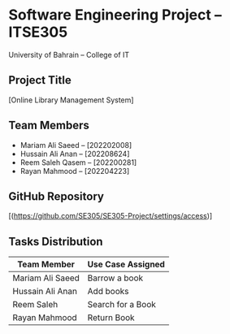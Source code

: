 # Software Engineering Project – ITSE305  
University of Bahrain – College of IT  

## Project Title  
[Online Library Management System]

## Team Members  
- Mariam Ali Saeed – [202202008]  
- Hussain Ali Anan – [202208624]  
- Reem Saleh Qasem – [202200281]  
- Rayan Mahmood    – [202204223]  

## GitHub Repository  
[(https://github.com/SE305/SE305-Project/settings/access)]

## Tasks Distribution  
| Team Member        | Use Case Assigned | 
|--------------------|-------------------|
| Mariam Ali Saeed   | Barrow a book     | 
| Hussain Ali Anan   | Add books         | 
| Reem Saleh         | Search for a Book | 
| Rayan Mahmood      | Return Book       | 



